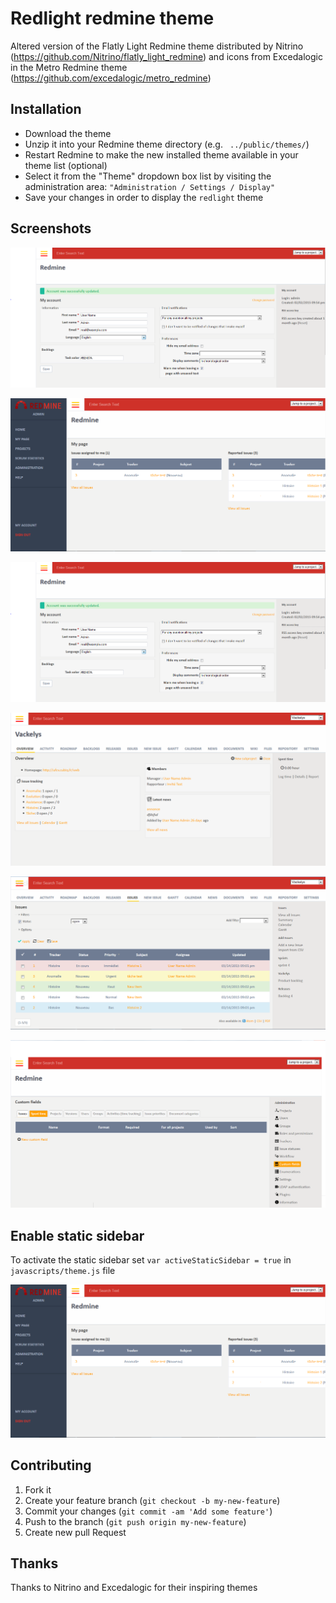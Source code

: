 # Redlight redmine theme #

Altered version of the Flatly Light Redmine theme distributed by Nitrino (https://github.com/Nitrino/flatly_light_redmine) and icons from Excedalogic in the Metro Redmine theme (https://github.com/excedalogic/metro_redmine)

## Installation

* Download the theme
* Unzip it into your Redmine theme directory (e.g. ` ../public/themes/`)
* Restart Redmine to make the new installed theme available in your theme list (optional)
* Select it from the "Theme" dropdown box list by visiting the administration area: `"Administration / Settings / Display"`
* Save your changes in order to display the `redlight` theme

## Screenshots
![](https://github.com/falkodev/redlight_redmine/blob/master/screenshots/1.png)

![](https://github.com/falkodev/redlight_redmine/blob/master/screenshots/2.png)

![](https://github.com/falkodev/redlight_redmine/blob/master/screenshots/3.png)

![](https://github.com/falkodev/redlight_redmine/blob/master/screenshots/4.png)

![](https://github.com/falkodev/redlight_redmine/blob/master/screenshots/5.png)

![](https://github.com/falkodev/redlight_redmine/blob/master/screenshots/6.png)

## Enable static sidebar
To activate the static sidebar set `var activeStaticSidebar = true` in `javascripts/theme.js` file

![](https://github.com/falkodev/redlight_redmine/blob/master/screenshots/2.png)

## Contributing
1. Fork it
2. Create your feature branch (`git checkout -b my-new-feature`)
3. Commit your changes (`git commit -am 'Add some feature'`)
4. Push to the branch (`git push origin my-new-feature`)
5. Create new pull Request

## Thanks
Thanks to Nitrino and Excedalogic for their inspiring themes